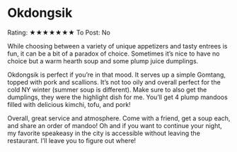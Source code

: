 # Okdongsik

Rating: ★★★★★★★
To Post: No

While choosing between a variety of unique appetizers and tasty entrees is fun, it can be a bit of a paradox of choice. Sometimes it’s nice to have no choice but a warm hearth soup and some plump juice dumplings.

Okdongsik is perfect if you’re in that mood. It serves up a simple Gomtang, topped with pork and scallions. It’s not too oily and overall perfect for the cold NY winter (summer soup is different). Make sure to also get the dumplings, they were the highlight dish for me. You’ll get 4 plump mandoos filled with delicious kimchi, tofu, and pork!

Overall, great service and atmosphere. Come with a friend, get a soup each, and share an order of mandoo! Oh and if you want to continue your night, my favorite speakeasy in the city is accessible without leaving the restaurant. I’ll leave you to figure out where!